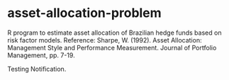 # asset-allocation-problem
R program to estimate asset allocation of Brazilian hedge funds based on risk factor models. Reference: Sharpe, W. (1992). Asset Allocation: Management Style and Performance Measurement. Journal of Portfolio Management, pp. 7-19.

Testing Notification.
